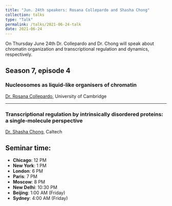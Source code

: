 ```yaml
---
title: "Jun. 24th speakers: Rosana Collepardo and Shasha Chong"
collection: talks
type: "Talk"
permalink: /talks/2021-06-24-talk
date: 2021-06-24
---
```


On Thursday June 24th Dr. Collepardo and Dr. Chong will speak about chromatin organization and transcriptional regulation and dynamics, respectively.


## Season 7, episode 4

### Nucleosomes as liquid-like organisers of chromatin
[Dr. Rosana Collepardo](http://www.collepardolab.org/), University of Cambridge

---

### Transcriptional regulation by intrinsically disordered proteins: a single-molecule perspective
[Dr. Shasha Chong](https://www.schonglab.com/), Caltech

## Seminar time:
* **Chicago**: 12 PM
* **New York**: 1 PM
* **London**: 6 PM
* **Paris**: 7 PM
* **Moscow**: 8 PM
* **New Delhi**: 10:30 PM
* **Beijing**: 1:00 AM (Friday)
* **Sydney**: 4:00 AM (Friday)





